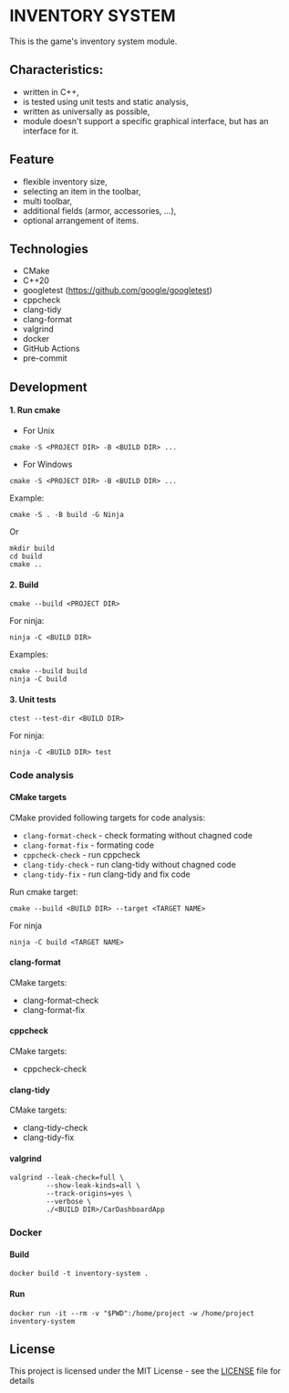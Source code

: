 # INVENTORY SYSTEM
This is the game's inventory system module.

## Characteristics:
- written in C++,
- is tested using unit tests and static analysis,
- written as universally as possible,
- module doesn't support a specific graphical interface, but has an interface for it.

## Feature
- flexible inventory size,
- selecting an item in the toolbar,
- multi toolbar,
- additional fields (armor, accessories, ...),
- optional arrangement of items.

## Technologies
- CMake
- C++20
- googletest (https://github.com/google/googletest)
- cppcheck
- clang-tidy
- clang-format
- valgrind
- docker
- GitHub Actions
- pre-commit

## Development
#### 1. Run cmake
- For Unix
```
cmake -S <PROJECT DIR> -B <BUILD DIR> ...
```
- For Windows
```
cmake -S <PROJECT DIR> -B <BUILD DIR> ...
```
Example:
```
cmake -S . -B build -G Ninja
```
Or
```
mkdir build
cd build
cmake ..
```
#### 2. Build
```
cmake --build <PROJECT DIR>
```
For ninja:
```
ninja -C <BUILD DIR>
```
Examples:
```
cmake --build build
ninja -C build
```
#### 3. Unit tests
````
ctest --test-dir <BUILD DIR>
````
For ninja:
```
ninja -C <BUILD DIR> test
```

### Code analysis
#### CMake targets
CMake provided following targets for code analysis:
- `clang-format-check` - check formating without chagned code
- `clang-format-fix` - formating code
- `cppcheck-check` - run cppcheck
- `clang-tidy-check` - run clang-tidy without chagned code
- `clang-tidy-fix` - run clang-tidy and fix code

Run cmake target:
```
cmake --build <BUILD DIR> --target <TARGET NAME>
```
For ninja
```
ninja -C build <TARGET NAME>
```

#### clang-format
CMake targets:
- clang-format-check
- clang-format-fix

#### cppcheck
CMake targets:
- cppcheck-check

#### clang-tidy
CMake targets:
- clang-tidy-check
- clang-tidy-fix

#### valgrind
```
valgrind --leak-check=full \
         --show-leak-kinds=all \
         --track-origins=yes \
         --verbose \
         ./<BUILD DIR>/CarDashboardApp
```

### Docker
#### Build
```
docker build -t inventory-system .
```
#### Run
```
docker run -it --rm -v "$PWD":/home/project -w /home/project inventory-system
```

## License
This project is licensed under the MIT License - see the [LICENSE](LICENSE.txt) file for details
